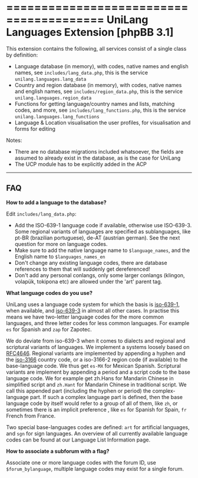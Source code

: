 ========================================
UniLang Languages Extension [phpBB 3.1]
========================================

This extension contains the following, all services consist of a single class
by definition:

 - Language database (in memory), with codes, native names and english names,
   see ``includes/lang_data.php``, this is the service
   ``unilang.languages.lang_data``
 - Country and region database (in memory), with codes, native names and english names,
   see ``includes/region_data.php``, this is the service
   ``unilang.languages.region_data``
 - Functions for getting language/country names and lists, matching codes, and
   more, see ``includes/lang_functions.php``, this is the service
   ``unilang.languages.lang_functions``
 - Language & Location visualisation the user profiles, for visualisation and
   forms for editing


Notes:
 - There are no database migrations included whatsoever, the fields are assumed to already exist in the database, as is the case for UniLang
 - The UCP module has to be explicitly added in the ACP

-------
FAQ
-------

**How to add a language to the database?**

Edit ``includes/lang_data.php``:

 * Add the ISO-639-1 language code if available, otherwise use ISO-639-3. Some regional variants of languages are specified as sublanguages, like pt-BR (brazilian portuguese), de-AT (austrian german). See the next question for more on language codes.
 * Make sure to add the native language name to ``$language_names``, and the English name to ``$languages_names_en``
 * Don't change any existing language codes, there are database references to them that will suddenly get dereferenced!
 * Don't add any personal conlangs, only some larger conlangs (klingon, volapük, tokipona etc) are allowed under the 'art' parent tag. 

**What language codes do you use?**

UniLang uses a language code system  for which the basis is
[iso-639-1](http://en.wikipedia.org/wiki/List_of_ISO_639-1_codes), when
available, and [iso-639-3](http://www-01.sil.org/iso639-3/codes.asp) in almost all other cases. In practise this means we have
two-letter language codes for the more common languages, and three letter
codes for less common languages. For example ``es`` for Spanish and ``zap`` for
Zapotec.

We do deviate from iso-639-3 when it comes to dialects and regional and
scriptural variants of languages. We implement a systems loosely based on
[RFC4646](http://www.ietf.org/rfc/rfc4646.txt). Regional variants are
implemented by appending a hyphen and the
[iso-3166](http://en.wikipedia.org/wiki/ISO_3166) country code, or a
iso-3166-2 region code (if available) to the base-language code. We thus get
``es-MX`` for Mexican Spanish. Scriptural variants are implement by appending a
period and a script code to the base language code. We for example get zh.Hans
for Mandarin Chinese in simplified script and ``zh.Hant`` for Mandarin Chinese in
traditional script. We call this appended part (including the hyphen or period)
the complex-language part. If such a complex language part is defined, then the
base language code by itself would refer to a group of all of them, like ``zh``, or
sometimes there is an implicit preference , like ``es`` for Spanish for Spain, ``fr``
French from France.

Two special base-languages codes are defined: ``art`` for artificial languages,
and ``sgn`` for sign languages. An overview of all currently available language codes can be
found at our Language List Information page. 

**How to associate a subforum with a flag?**

Associate one or more language codes with the forum ID, use
``$forum_bylanguage``, multiple language codes may exist for a single forum.





